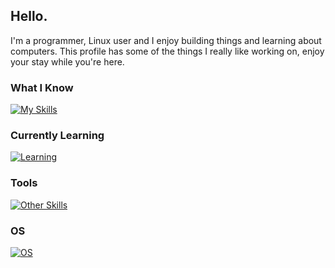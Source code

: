Hello.
---
I'm a programmer, Linux user and I enjoy building things and learning about computers. This profile has some of the things I really like working on, enjoy your stay while you're here.

### What I Know
[![My Skills](https://skillicons.dev/icons?i=html,css,js,py,lua,go)](https://skillicons.dev)

### Currently Learning
[![Learning](https://skillicons.dev/icons?i=c,cpp)](https://skillicons.dev)

### Tools
[![Other Skills](https://skillicons.dev/icons?i=linux,ps,ai,visualstudio,vscode,vite,discord)](https://skillicons.dev)

### OS
[![OS](https://skillicons.dev/icons?i=nix,windows,arch)](https://skillicons.dev)

